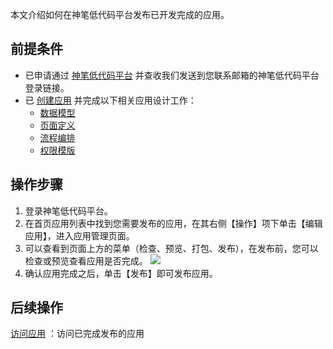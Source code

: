 

本文介绍如何在神笔低代码平台发布已开发完成的应用。


## 前提条件


- 已申请通过 [神笔低代码平台]() 并查收我们发送到您联系邮箱的神笔低代码平台登录链接。
- 已 [创建应用](https://cloud.tencent.com/document/product/1365/51314) 并完成以下相关应用设计工作：
	-  [数据模型](https://cloud.tencent.com/document/product/1365/51440)
	-  [页面定义](https://cloud.tencent.com/document/product/1365/51321)
	-  [流程编排](https://cloud.tencent.com/document/product/1365/51322)
	-  [权限模版](https://cloud.tencent.com/document/product/1365/51481)


## 操作步骤


1. 登录神笔低代码平台。
2. 在首页应用列表中找到您需要发布的应用，在其右侧【操作】项下单击【编辑应用】，进入应用管理页面。
3. 可以查看到页面上方的菜单（检查、预览、打包、发布），在发布前，您可以检查或预览查看应用是否完成。
![](https://main.qcloudimg.com/raw/d60ae54f48e79fd2a7657a0f9f6fddbe.jpg)
4. 确认应用完成之后，单击【发布】即可发布应用。






## 后续操作




[访问应用](https://cloud.tencent.com/document/product/1365/51320) ：访问已完成发布的应用 



